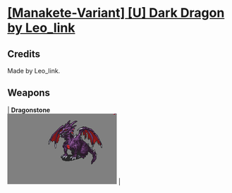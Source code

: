 # [\[Manakete-Variant\] \[U\] Dark Dragon by Leo_link](./)
## Credits

Made by Leo_link.

## Weapons

| <b>Dragonstone</b><br/><img alt="Dragonstone animation" src="./8.%20Dragonstone/Dragonstone.gif"/> |
